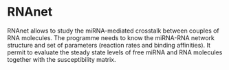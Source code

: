 # RNAnet 
RNAnet allows to study the miRNA-mediated crosstalk between couples of RNA molecules. 
The programme needs to know the miRNA-RNA network structure and set of parameters (reaction rates and binding affinities).
It permit to evaluate the steady state levels of free miRNA and RNA molecules together with the susceptibility matrix.
